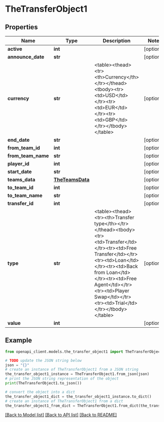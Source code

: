 # TheTransferObject1


## Properties

Name | Type | Description | Notes
------------ | ------------- | ------------- | -------------
**active** | **int** |  | [optional] 
**announce_date** | **str** |  | [optional] 
**currency** | **str** | &lt;table&gt;&lt;thead&gt;&lt;tr&gt;&lt;th&gt;Currency&lt;/th&gt;&lt;/tr&gt;&lt;/thead&gt;&lt;tbody&gt;&lt;tr&gt;&lt;td&gt;USD&lt;/td&gt;&lt;/tr&gt;&lt;tr&gt;&lt;td&gt;EUR&lt;/td&gt;&lt;/tr&gt;&lt;tr&gt;&lt;td&gt;GBP&lt;/td&gt;&lt;/tr&gt;&lt;/tbody&gt;&lt;/table&gt; | [optional] 
**end_date** | **str** |  | [optional] 
**from_team_id** | **int** |  | [optional] 
**from_team_name** | **str** |  | [optional] 
**player_id** | **int** |  | [optional] 
**start_date** | **str** |  | [optional] 
**teams_data** | [**TheTeamsData**](TheTeamsData.md) |  | [optional] 
**to_team_id** | **int** |  | [optional] 
**to_team_name** | **str** |  | [optional] 
**transfer_id** | **int** |  | [optional] 
**type** | **str** | &lt;table&gt;&lt;thead&gt;&lt;tr&gt;&lt;th&gt;Transfer type&lt;/th&gt;&lt;/tr&gt;&lt;/thead&gt;&lt;tbody&gt;&lt;tr&gt;&lt;td&gt;Transfer&lt;/td&gt;&lt;/tr&gt;&lt;tr&gt;&lt;td&gt;Free Transfer&lt;/td&gt;&lt;/tr&gt;&lt;tr&gt;&lt;td&gt;Loan&lt;/td&gt;&lt;/tr&gt;&lt;tr&gt;&lt;td&gt;Back from Loan&lt;/td&gt;&lt;/tr&gt;&lt;tr&gt;&lt;td&gt;Free Agent&lt;/td&gt;&lt;/tr&gt;&lt;tr&gt;&lt;td&gt;Player Swap&lt;/td&gt;&lt;/tr&gt;&lt;tr&gt;&lt;td&gt;Trial&lt;/td&gt;&lt;/tr&gt;&lt;/tbody&gt;&lt;/table&gt; | [optional] 
**value** | **int** |  | [optional] 

## Example

```python
from openapi_client.models.the_transfer_object1 import TheTransferObject1

# TODO update the JSON string below
json = "{}"
# create an instance of TheTransferObject1 from a JSON string
the_transfer_object1_instance = TheTransferObject1.from_json(json)
# print the JSON string representation of the object
print(TheTransferObject1.to_json())

# convert the object into a dict
the_transfer_object1_dict = the_transfer_object1_instance.to_dict()
# create an instance of TheTransferObject1 from a dict
the_transfer_object1_from_dict = TheTransferObject1.from_dict(the_transfer_object1_dict)
```
[[Back to Model list]](../README.md#documentation-for-models) [[Back to API list]](../README.md#documentation-for-api-endpoints) [[Back to README]](../README.md)


